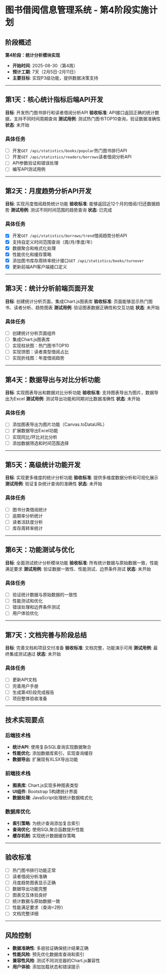 # 图书借阅信息管理系统 - 第4阶段实施计划

## 阶段概述
**第4阶段：统计分析模块实现**
- **开始时间**: 2025-08-30（第4周）
- **预计工期**: 7天（2月5日-2月11日）
- **主要目标**: 实现P3级功能，提供数据决策支持

---

## 第1天：核心统计指标后端API开发
**目标**: 开发热门图书排行和读者借阅分析API
**验收标准**: API接口返回正确的统计数据，支持不同时间周期查询
**测试用例**: 测试热门图书TOP10查询，验证数据准确性
**状态**: 未开始

### 具体任务
- [ ] 开发`GET /api/statistics/books/popular`热门图书排行API
- [ ] 开发`GET /api/statistics/readers/borrows`读者借阅分析API
- [ ] API参数验证和错误处理
- [ ] 编写API测试用例

---

## 第2天：月度趋势分析API开发
**目标**: 实现月度借阅趋势统计功能
**验收标准**: 能够返回近12个月的借阅/归还数据趋势
**测试用例**: 测试不同时间范围的趋势查询
**状态**: 已完成

### 具体任务
- [x] 开发`GET /api/statistics/borrows/trend`借阅趋势分析API
- [x] 支持自定义时间范围查询（周/月/季度/年）
- [x] 数据聚合和格式化处理
- [x] 性能优化和缓存策略
- [x] 添加图书库存周转率统计接口`GET /api/statistics/books/turnover`
- [x] 更新前端API客户端接口定义

---

## 第3天：统计分析前端页面开发
**目标**: 创建统计分析页面，集成Chart.js图表库
**验收标准**: 页面能够显示热门图书、读者分析、趋势图表
**测试用例**: 验证图表数据正确性和交互功能
**状态**: 未开始

### 具体任务
- [ ] 创建统计分析页面组件
- [ ] 集成Chart.js图表库
- [ ] 实现柱状图：热门图书TOP10
- [ ] 实现饼图：读者类型借阅占比
- [ ] 实现折线图：年度借阅趋势

---

## 第4天：数据导出与对比分析功能
**目标**: 实现图表导出和数据对比分析功能
**验收标准**: 支持图表导出为图片，数据导出为Excel
**测试用例**: 测试导出功能和同期对比数据准确性
**状态**: 未开始

### 具体任务
- [ ] 添加图表导出为图片功能（Canvas.toDataURL）
- [ ] 扩展数据导出Excel功能
- [ ] 实现同比/环比对比分析
- [ ] 添加数据筛选和时间范围选择

---

## 第5天：高级统计功能开发
**目标**: 实现更多维度的统计分析功能
**验收标准**: 提供多维度数据分析和可视化展示
**测试用例**: 验证复杂统计查询的准确性
**状态**: 未开始

### 具体任务
- [ ] 图书分类借阅统计
- [ ] 逾期率分析统计
- [ ] 读者活跃度分析
- [ ] 库存周转率统计

---

## 第6天：功能测试与优化
**目标**: 全面测试统计分析模块功能
**验收标准**: 所有统计数据与原始数据一致，性能满足要求
**测试用例**: 验证数据一致性、性能测试、边界条件测试
**状态**: 未开始

### 具体任务
- [ ] 验证统计数据与原始数据的一致性
- [ ] 性能测试和优化
- [ ] 错误处理和边界条件测试
- [ ] 用户体验优化

---

## 第7天：文档完善与阶段总结
**目标**: 完善文档和项目交付准备
**验收标准**: 文档完整，功能演示可用
**测试用例**: 最终集成测试通过
**状态**: 未开始

### 具体任务
- [ ] 更新API文档
- [ ] 完善用户手册
- [ ] 生成第4阶段完成报告
- [ ] 项目整体验收准备

---

## 技术实现要点

### 后端技术栈
- **统计API**: 使用复杂SQL查询实现数据聚合
- **性能优化**: 添加数据库索引，实现查询缓存
- **数据导出**: 扩展现有XLSX导出功能

### 前端技术栈
- **图表库**: Chart.js实现多种图表类型
- **UI组件**: Bootstrap 5构建统计界面
- **数据处理**: JavaScript处理统计数据格式化

### 数据库优化
- **索引策略**: 为统计查询添加复合索引
- **查询优化**: 使用SQL聚合函数提升性能
- **缓存机制**: 实现统计数据缓存策略

---

## 验收标准
- [ ] 热门图书排行功能正常
- [ ] 读者借阅分析准确
- [ ] 月度趋势图表显示正确
- [ ] 数据导出功能完整
- [ ] 图表交互体验良好
- [ ] 统计数据与原始数据一致
- [ ] 性能满足要求（查询<2秒）
- [ ] 文档完整详细

---

## 风险控制
- **数据准确性**: 多层验证确保统计结果正确
- **性能风险**: 预先优化数据库查询和索引
- **兼容性风险**: 测试不同浏览器的Chart.js兼容性
- **用户体验**: 添加加载状态和错误提示